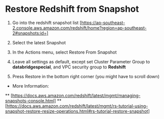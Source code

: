 # Restore Redshift from Snapshot

1. Go into the redshift snapshot list
[https://ap-southeast-2.console.aws.amazon.com/redshift/home?region=ap-southeast-2#snapshots:id=]

2. Select the latest Snapshot

3. In the Actions menu, select Restore From Snapshot

4. Leave all settings as default, except set Cluster Parameter Group to **databridgespecial**, and VPC security group to **Redshift**

5. Press Restore in the bottom right corner (you might have to scroll down)

* More Information:

** [https://docs.aws.amazon.com/redshift/latest/mgmt/managing-snapshots-console.html]
** [https://docs.aws.amazon.com/redshift/latest/mgmt/rs-tutorial-using-snapshot-restore-resize-operations.html#rs-tutorial-restore-snapshot]


